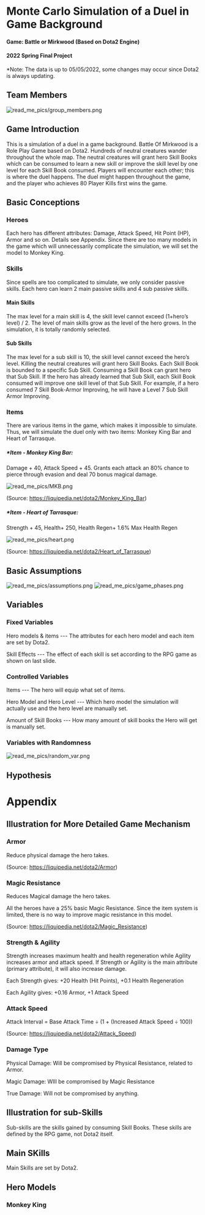 # Monte Carlo Simulation of a Duel in Game Background
#### Game: Battle or Mirkwood (Based on Dota2 Engine)
#### 2022 Spring Final Project
*Note: The data is up to 05/05/2022, some changes may occur since Dota2 is always updating.
## Team Members
![read_me_pics/group_members.png](read_me_pics/group_members.png)
## Game Introduction
This is a simulation of a duel in a game background.
Battle Of Mirkwood is a Role Play Game based on Dota2. Hundreds of neutral creatures wander throughout the whole map. The neutral creatures will grant hero Skill Books which can be consumed to learn a new skill or improve the skill level by one level for each Skill Book consumed.
Players will encounter each other; this is where the duel happens. The duel might happen throughout the game, and the player who achieves 80 Player Kills first wins the game.
## Basic Conceptions
### Heroes
Each hero has different attributes: Damage, Attack Speed, Hit Point (HP), Armor and so on. Details see Appendix. 
Since there are too many models in the game which will unnecessarily complicate the simulation, we will set the model to Monkey King.
### Skills
Since spells are too complicated to simulate, we only consider passive skills. Each hero can learn 2 main passive skills and 4 sub passive skills.
#### Main Skills
The max level for a main skill is 4, the skill level cannot exceed (1+hero’s level) / 2.
The level of main skills grow as the level of the hero grows.
In the simulation, it is totally randomly selected.
#### Sub Skills
The max level for a sub skill is 10, the skill level cannot exceed the hero’s level.
Killing the neutral creatures will grant hero Skill Books. Each Skill Book is bounded to a specific Sub Skill. Consuming a Skill Book can grant hero that Sub Skill. If the hero has already learned that Sub Skill, each Skill Book consumed will improve one skill level of that Sub Skill.
For example, if a hero consumed 7 Skill Book-Armor Improving, he will have a Level 7 Sub Skill Armor Improving.
### Items
There are various items in the game, which makes it impossible to simulate. Thus, we will simulate the duel only with two items: Monkey King Bar and Heart of Tarrasque.
##### *Item - Monkey King Bar:
Damage + 40, Attack Speed + 45. Grants each attack an 80% chance to pierce through evasion and deal 70 bonus magical damage.

![read_me_pics/MKB.png](read_me_pics/MKB.png)

(Source: https://liquipedia.net/dota2/Monkey_King_Bar)
##### *Item - Heart of Tarrasque:
Strength + 45, Health+ 250, Health Regen+ 1.6% Max Health Regen

![read_me_pics/heart.png](read_me_pics/heart.png)

(Source: https://liquipedia.net/dota2/Heart_of_Tarrasque)
## Basic Assumptions
![read_me_pics/assumptions.png](read_me_pics/assumptions.png)
![read_me_pics/game_phases.png](read_me_pics/game_phases.png)
## Variables
### Fixed Variables
Hero models & items ---
The attributes for each hero model and each item are set by Dota2.

Skill Effects ---
The effect of each skill is set according to the RPG game as shown on last slide.
### Controlled Variables
Items ---
The hero will equip what set of items.

Hero Model and Hero Level --- 
Which hero model the simulation will actually use and the hero level are manually set.

Amount of Skill Books ---
How many amount of skill books the Hero will get is manually set.
### Variables with Randomness
![read_me_pics/random_var.png](read_me_pics/random_var.png)
## Hypothesis
# Appendix
## Illustration for More Detailed Game Mechanism
### Armor
Reduce physical damage the hero takes.

(Source: https://liquipedia.net/dota2/Armor)
### Magic Resistance
Reduces Magical damage the hero takes.

All the heroes have a 25% basic Magic Resistance. Since the item system is limited, there is no way to improve magic resistance in this model.

(Source: https://liquipedia.net/dota2/Magic_Resistance)
### Strength & Agility
Strength increases maximum health and health regeneration while Agility increases armor and attack speed. If Strength or Agility is the main attribute (primary attribute), it will also increase damage.

Each Strength gives: +20 Health (Hit Points), +0.1 Health Regeneration

Each Agility gives: +0.16 Armor, +1 Attack Speed
### Attack Speed
Attack Interval = Base Attack Time ÷ (1 + (Increased Attack Speed ÷ 100))

(Source: https://liquipedia.net/dota2/Attack_Speed)
### Damage Type
Physical Damage: Will be compromised by Physical Resistance, related to Armor.

Magic Damage: WIll be compromised by Magic Resistance

True Damage: Will not be compromised by anything.
## Illustration for sub-Skills
Sub-skills are the skills gained by consuming Skill Books. These skills are defined by the RPG game, not Dota2 itself.
## Main SKills
Main Skills are set by Dota2.
## Hero Models
### Monkey King
